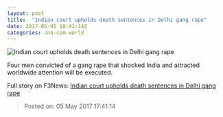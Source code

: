 ```yaml
---
layout: post
title:  "Indian court upholds death sentences in Delhi gang rape"
date: 2017-05-05 18:41:14Z
categories: cnn-com-world
---
```


![Indian court upholds death sentences in Delhi gang rape](http://i2.cdn.cnn.com/cnnnext/dam/assets/130913110232-india-protests-rape-story-top.jpg)

Four men convicted of a gang rape that shocked India and attracted worldwide attention will be executed.


Full story on F3News: [Indian court upholds death sentences in Delhi gang rape](http://www.f3nws.com/n/HHJXNB)

> Posted on: 05 May 2017 17:41:14
